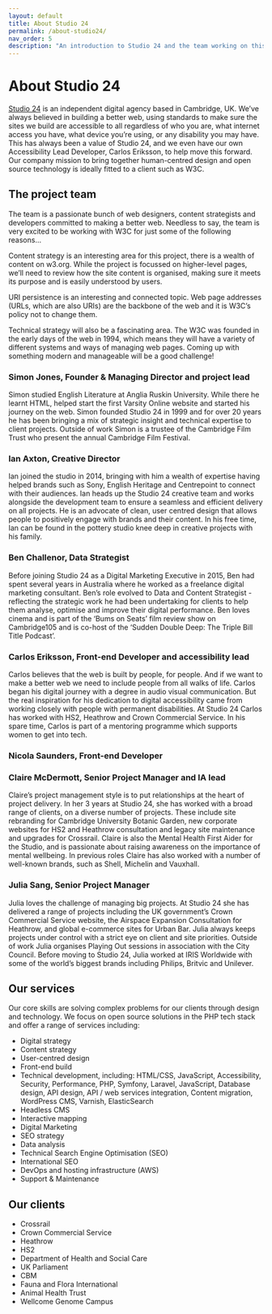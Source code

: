 ```yaml
---
layout: default
title: About Studio 24
permalink: /about-studio24/
nav_order: 5
description: "An introduction to Studio 24 and the team working on this project."
---
```

# About Studio 24

[Studio 24](https://www.studio24.net/) is an independent digital agency based in Cambridge, UK. We’ve always believed in building a better web, using standards to make sure the sites we build are accessible to all regardless of who you are, what internet access you have, what device you’re using, or any disability you may have. This has always been a value of Studio 24, and we even have our own Accessibility Lead Developer, Carlos Eriksson, to help move this forward. Our company mission to bring together human-centred design and open source technology is ideally fitted to a client such as W3C.

## The project team

The team is a passionate bunch of web designers, content strategists and developers committed to making a better web. Needless to say, the team is very excited to be working with W3C for just some of the following reasons...

Content strategy is an interesting area for this project, there is a wealth of content on w3.org. While the project is focussed on higher-level pages, we’ll need to review how the site content is organised, making sure it meets its purpose and is easily understood by users.

URI persistence is an interesting and connected topic. Web page addresses (URLs, which are also URIs) are the backbone of the web and it is W3C’s policy not to change them.

Technical strategy will also be a fascinating area. The W3C was founded in the early days of the web in 1994, which means they will have a variety of different systems and ways of managing web pages. Coming up with something modern and manageable will be a good challenge!

### Simon Jones, Founder & Managing Director and project lead

Simon studied English Literature at Anglia Ruskin University. While there he learnt HTML, helped start the first Varsity Online website and started his journey on the web. Simon founded Studio 24 in 1999 and for over 20 years he has been bringing a mix of strategic insight and technical expertise to client projects. Outside of work Simon is a trustee of the Cambridge Film Trust who present the annual Cambridge Film Festival.

### Ian Axton, Creative Director

Ian joined the studio in 2014, bringing with him a wealth of expertise having helped brands such as Sony, English Heritage and Centrepoint to connect with their audiences. Ian heads up the Studio 24 creative team and works alongside the development team to ensure a seamless and efficient delivery on all projects. He is an advocate of clean, user centred design that allows people to positively engage with brands and their content. In his free time, Ian can be found in the pottery studio knee deep in creative projects with his family.

### Ben Challenor, Data Strategist

Before joining Studio 24 as a Digital Marketing Executive in 2015, Ben had spent several years in Australia where he worked as a freelance digital marketing consultant. Ben’s role evolved to Data and Content Strategist - reflecting the strategic work he had been undertaking for clients to help them analyse, optimise and improve their digital performance. Ben loves cinema and is part of the ‘Bums on Seats’ film review show on Cambridge105 and is co-host of the ‘Sudden Double Deep: The Triple Bill Title Podcast’. 

### Carlos Eriksson, Front-end Developer and accessibility lead

Carlos believes that the web is built by people, for people. And if we want to make a better web we need to include people from all walks of life. Carlos began his digital journey with a degree in audio visual communication. But the real inspiration for his dedication to digital accessibility came from working closely with people with permanent disabilities. At Studio 24 Carlos has worked with HS2, Heathrow and Crown Commercial Service. In his spare time, Carlos is part of a mentoring programme which supports women to get into tech. 

### Nicola Saunders, Front-end Developer

### Claire McDermott, Senior Project Manager and IA lead

Claire’s project management style is to put relationships at the heart of project delivery. In her 3 years at Studio 24, she has worked with a broad range of clients, on a diverse number of projects. These include site rebranding for Cambridge University Botanic Garden, new corporate websites for HS2 and  Heathrow consultation and legacy site maintenance and upgrades for Crossrail. Claire is also the Mental Health First Aider for the Studio, and is passionate about raising awareness on the importance of mental wellbeing. In previous roles Claire has also worked with a number of well-known brands, such as Shell, Michelin and Vauxhall.

### Julia Sang, Senior Project Manager

Julia loves the challenge of managing big projects. At Studio 24 she has delivered a range of projects including the UK government’s Crown Commercial Service website, the Airspace Expansion Consultation for Heathrow, and global e-commerce sites for Urban Bar. Julia always keeps projects under control with a strict eye on client and site priorities. Outside of work Julia organises Playing Out sessions in association with the City Council.  Before moving to Studio 24, Julia worked at IRIS Worldwide with some of the world’s biggest brands including Philips, Britvic and Unilever. 


## Our services
Our core skills are solving complex problems for our clients through design and technology. We focus on open source solutions in the PHP tech stack and offer a range of services including:

* Digital strategy 
* Content strategy 
* User-centred design 
* Front-end build
* Technical development, including: HTML/CSS, JavaScript, Accessibility, Security, Performance, PHP, Symfony, Laravel, JavaScript, Database design, API design, API / web services integration, Content migration, WordPress CMS, Varnish, ElasticSearch				
* Headless CMS
* Interactive mapping
* Digital Marketing
* SEO strategy
* Data analysis
* Technical Search Engine Optimisation (SEO) 
* International SEO
* DevOps and hosting infrastructure (AWS) 
* Support & Maintenance 
 
## Our clients
* Crossrail
* Crown Commercial Service
* Heathrow
* HS2
* Department of Health and Social Care
* UK Parliament
* CBM
* Fauna and Flora International
* Animal Health Trust
* Wellcome Genome Campus
